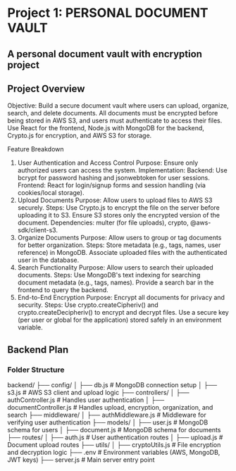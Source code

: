 # Project 1: PERSONAL DOCUMENT VAULT

## A personal document vault with encryption project

## Project Overview
Objective: Build a secure document vault where users can upload, organize, search, and delete documents. All documents must be encrypted before being stored in AWS S3, and users must authenticate to access their files. Use React for the frontend, Node.js with MongoDB for the backend, Crypto.js for encryption, and AWS S3 for storage.

Feature Breakdown
1. User Authentication and Access Control
Purpose: Ensure only authorized users can access the system.
Implementation:
Backend: Use bcrypt for password hashing and jsonwebtoken for user sessions.
Frontend: React for login/signup forms and session handling (via cookies/local storage).
2. Upload Documents
Purpose: Allow users to upload files to AWS S3 securely.
Steps:
Use Crypto.js to encrypt the file on the server before uploading it to S3.
Ensure S3 stores only the encrypted version of the document.
Dependencies: multer (for file uploads), crypto, @aws-sdk/client-s3.
3. Organize Documents
Purpose: Allow users to group or tag documents for better organization.
Steps:
Store metadata (e.g., tags, names, user reference) in MongoDB.
Associate uploaded files with the authenticated user in the database.
4. Search Functionality
Purpose: Allow users to search their uploaded documents.
Steps:
Use MongoDB's text indexing for searching document metadata (e.g., tags, names).
Provide a search bar in the frontend to query the backend.
5. End-to-End Encryption
Purpose: Encrypt all documents for privacy and security.
Steps:
Use crypto.createCipheriv() and crypto.createDecipheriv() to encrypt and decrypt files.
Use a secure key (per user or global for the application) stored safely in an environment variable.

## Backend Plan

### Folder Structure

backend/
├── config/
│   ├── db.js            # MongoDB connection setup
│   ├── s3.js            # AWS S3 client and upload logic
├── controllers/
│   ├── authController.js      # Handles user authentication
│   ├── documentController.js  # Handles upload, encryption, organization, and search
├── middleware/
│   ├── authMiddleware.js  # Middleware for verifying user authentication
├── models/
│   ├── user.js            # MongoDB schema for users
│   ├── document.js        # MongoDB schema for documents
├── routes/
│   ├── auth.js            # User authentication routes
│   ├── upload.js          # Document upload routes
├── utils/
│   ├── cryptoUtils.js     # File encryption and decryption logic
├── .env                  # Environment variables (AWS, MongoDB, JWT keys)
├── server.js             # Main server entry point


